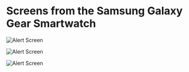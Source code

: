 Screens from the Samsung Galaxy Gear Smartwatch
===============================================

![Alert Screen](browse/assets/screen1.png?raw)

![Alert Screen](browse/assets/screen2.png?raw)

![Alert Screen](browse/assets/screen3.png?raw)